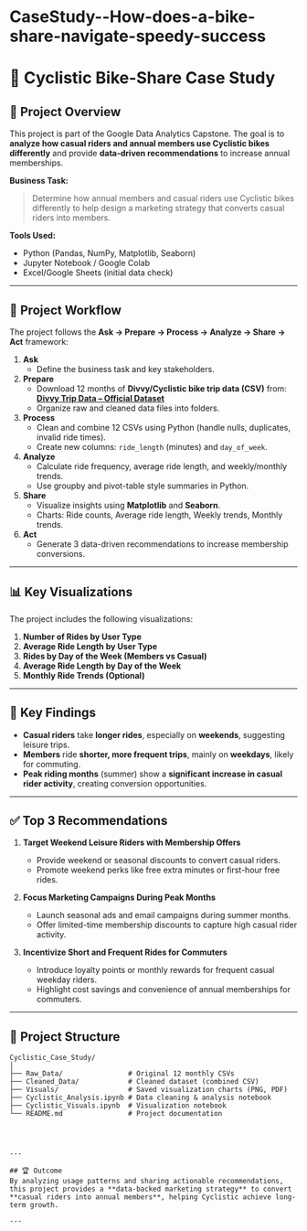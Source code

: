 # CaseStudy--How-does-a-bike-share-navigate-speedy-success
# 🚴 Cyclistic Bike-Share Case Study

## 📌 Project Overview
This project is part of the Google Data Analytics Capstone. The goal is to **analyze how casual riders and annual members use Cyclistic bikes differently** and provide **data-driven recommendations** to increase annual memberships.

**Business Task:**  
> Determine how annual members and casual riders use Cyclistic bikes differently to help design a marketing strategy that converts casual riders into members.

**Tools Used:**  
- Python (Pandas, NumPy, Matplotlib, Seaborn)  
- Jupyter Notebook / Google Colab  
- Excel/Google Sheets (initial data check)  

---

## 📂 Project Workflow
The project follows the **Ask → Prepare → Process → Analyze → Share → Act** framework:

1. **Ask**  
   - Define the business task and key stakeholders.
2. **Prepare**  
   - Download 12 months of **Divvy/Cyclistic bike trip data (CSV)** from:  
     **[Divvy Trip Data – Official Dataset](https://divvy-tripdata.s3.amazonaws.com/index.html)**  
   - Organize raw and cleaned data files into folders.
3. **Process**  
   - Clean and combine 12 CSVs using Python (handle nulls, duplicates, invalid ride times).  
   - Create new columns: `ride_length` (minutes) and `day_of_week`.
4. **Analyze**  
   - Calculate ride frequency, average ride length, and weekly/monthly trends.  
   - Use groupby and pivot-table style summaries in Python.
5. **Share**  
   - Visualize insights using **Matplotlib** and **Seaborn**.  
   - Charts: Ride counts, Average ride length, Weekly trends, Monthly trends.
6. **Act**  
   - Generate 3 data-driven recommendations to increase membership conversions.

---

## 📊 Key Visualizations
The project includes the following visualizations:

1. **Number of Rides by User Type**  
2. **Average Ride Length by User Type**  
3. **Rides by Day of the Week (Members vs Casual)**  
4. **Average Ride Length by Day of the Week**  
5. **Monthly Ride Trends (Optional)**  

---

## 🔑 Key Findings
- **Casual riders** take **longer rides**, especially on **weekends**, suggesting leisure trips.  
- **Members** ride **shorter, more frequent trips**, mainly on **weekdays**, likely for commuting.  
- **Peak riding months** (summer) show a **significant increase in casual rider activity**, creating conversion opportunities.

---

## ✅ Top 3 Recommendations
1. **Target Weekend Leisure Riders with Membership Offers**  
   - Provide weekend or seasonal discounts to convert casual riders.  
   - Promote weekend perks like free extra minutes or first-hour free rides.

2. **Focus Marketing Campaigns During Peak Months**  
   - Launch seasonal ads and email campaigns during summer months.  
   - Offer limited-time membership discounts to capture high casual rider activity.

3. **Incentivize Short and Frequent Rides for Commuters**  
   - Introduce loyalty points or monthly rewards for frequent casual weekday riders.  
   - Highlight cost savings and convenience of annual memberships for commuters.

---

## 📂 Project Structure
```plaintext
Cyclistic_Case_Study/
│
├── Raw_Data/                # Original 12 monthly CSVs
├── Cleaned_Data/            # Cleaned dataset (combined CSV)
├── Visuals/                 # Saved visualization charts (PNG, PDF)
├── Cyclistic_Analysis.ipynb # Data cleaning & analysis notebook
├── Cyclistic_Visuals.ipynb  # Visualization notebook
└── README.md                # Project documentation




---

## 🏆 Outcome
By analyzing usage patterns and sharing actionable recommendations, this project provides a **data-backed marketing strategy** to convert **casual riders into annual members**, helping Cyclistic achieve long-term growth.

---
